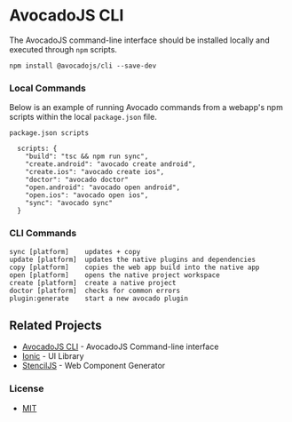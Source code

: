 # AvocadoJS CLI

The AvocadoJS command-line interface should be installed locally and executed through `npm` scripts.

```
npm install @avocadojs/cli --save-dev
```


### Local Commands

Below is an example of running Avocado commands from a webapp's npm scripts within the local `package.json` file.

```
package.json scripts

  scripts: {
    "build": "tsc && npm run sync",
    "create.android": "avocado create android",
    "create.ios": "avocado create ios",
    "doctor": "avocado doctor"
    "open.android": "avocado open android",
    "open.ios": "avocado open ios",
    "sync": "avocado sync"
  }
```


### CLI Commands

```
sync [platform]    updates + copy
update [platform]  updates the native plugins and dependencies
copy [platform]    copies the web app build into the native app
open [platform]    opens the native project workspace
create [platform]  create a native project
doctor [platform]  checks for common errors
plugin:generate    start a new avocado plugin
```


## Related Projects

* [AvocadoJS CLI](https://www.npmjs.com/package/@avocadojs/cli) - AvocadoJS Command-line interface
* [Ionic](https://www.npmjs.com/package/@ionic/core) - UI Library
* [StencilJS](https://www.npmjs.com/package/@stencil/core) - Web Component Generator


### License

* [MIT](https://github.com/ionic-team/avocado/blob/master/LICENSE)
